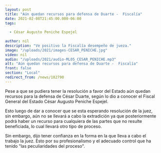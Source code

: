 ```yaml
---
layout: post
title: "Aún quedan recursos para defensa de Duarte -  Fiscalía"
date: 2021-02-08T21:45:00.000-06:00
tags:
  
  - César Augusto Peniche Espejel
  
author: nil
description: "Ve positivo la Fiscalía desempeño de jueza."
image: "/uploads/2021/images-CESAR_PENICHE.jpg"
video: nil
audio: "/uploads/2021/audio-ML05_CESAR_PENICHE.mp3"
alt: "Aún quedan recursos para defensa de Duarte -  Fiscalía"
front: false
section: "Local"
redirect_from: /news/182790
---
```


Pese a que se pudiera tener la resolución a favor del Estado aún quedan recursos para la defensa de César Duarte, según lo dio a conocer el Fiscal General del Estado César Augusto Peniche Espejel. 

Esto luego de dar a conocer que se esta esperando resolución de la juez, sin embargo, aún no se llevará a cabo la extradición ya que posteriormente podrá haber un recurso para cualquiera de las partes que no resulte beneficiada, lo cual llevará otro tipo de proceso. 

Sin embargo, dijo tener confianza en la forma en la que lleva a cabo el trabajo la juez. Esto por su profesionalismo y el adecuado control que ha tenido "las peculiaridades del proceso".